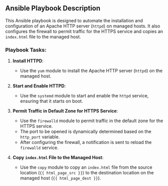 ## Ansible Playbook Description

This Ansible playbook is designed to automate the installation and configuration of an Apache HTTP server (`httpd`) on managed hosts. It also configures the firewall to permit traffic for the HTTPS service and copies an `index.html` file to the managed host.

### Playbook Tasks:

1. **Install HTTPD**:
   - Use the `yum` module to install the Apache HTTP server (`httpd`) on the managed host.

2. **Start and Enable HTTPD**:
   - Use the `systemd` module to start and enable the `httpd` service, ensuring that it starts on boot.

3. **Permit Traffic in Default Zone for HTTPS Service**:
   - Use the `firewalld` module to permit traffic in the default zone for the HTTPS service.
   - The port to be opened is dynamically determined based on the `http_port` variable.
   - After configuring the firewall, a notification is sent to reload the `firewalld` service.

4. **Copy `index.html` File to the Managed Host**:
   - Use the `copy` module to copy an `index.html` file from the source location (`{{ html_page_src }}`) to the destination location on the managed host (`{{ html_page_dest }}`).

